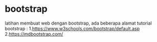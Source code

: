 # bootstrap
latihan membuat web dengan bootstrap,
ada beberapa alamat tutorial bootstrap :
1.https://www.w3schools.com/bootstrap/default.asp
2.https://mdbootstrap.com/


